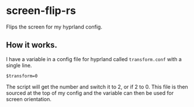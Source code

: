# screen-flip-rs
Flips the screen for my hyprland config.

## How it works.

I have a variable in a config file for hyprland called `transform.conf` with a  single line.
```
$transform=0
```
The script will get the number and switch it to 2, or if 2 to 0.
This file is then sourced at the top of my config and the variable can then be used for screen orientation.
